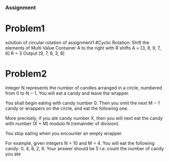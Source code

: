 ### Assignment
# Problem1
solution of circular rotation of assignment1
#Cyclic	Rotation:	Shift	the	elements	of	Multi	Value	Container	A	to	the	right	with	R	shifts	A	=	[3,	8,	9,	7,	6]	R	=	3	Output	[9,	7,	6,	3,	8]	
# Problem2
Integer	N	represents	the	number	of	candies	arranged	in	a	circle,	numbered	from	0	to	N	−	1.	You	will	eat	a	candy	and	leave	the	wrapper.	
	
You	shall	begin	eating	with	candy	number	0.	Then	you	omit	the	next	M	−	1	candy	or	wrappers	on	the	circle,	and	eat	the	following	one.	
	
More	precisely,	if	you	ate	candy	number	X,	then	you	will	next	eat	the	candy	with	number	(X	+	M)	modulo	N	(remainder	of	division).	
	
You	stop	eating	when	you	encounter	an	empty	wrapper.	
	
For	example,	given	integers	N	=	10	and	M	=	4.		You	will	eat	the	following	candy:	0,	4,	8,	2,	6.	Your	answer	should	be	5	i.e.	count	the	number	of	candy	you	ate	
	
